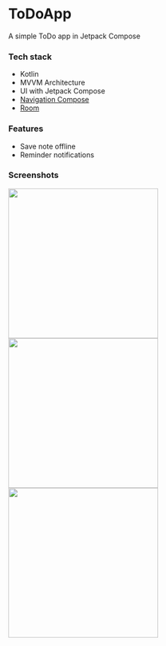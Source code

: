 # ToDoApp
A simple ToDo app in Jetpack Compose

### Tech stack 
- Kotlin
- MVVM Architecture
- UI with Jetpack Compose
- [Navigation Compose](https://developer.android.com/jetpack/compose/navigation)
- [Room](https://developer.android.com/jetpack/androidx/releases/room)

### Features
- Save note offline
- Reminder notifications

### Screenshots
<img src="https://i.imgur.com/3npUXP2.png" width=300/> <img src="https://i.imgur.com/DXmABnD.png" width=300/>
<img src="https://i.imgur.com/6KkbL7s.png" width=300/>
